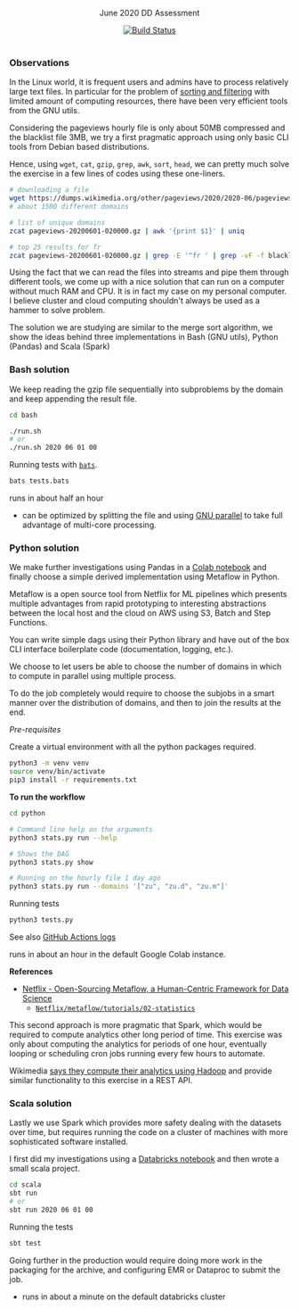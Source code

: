 <p align="center">
  June 2020 DD Assessment
</p>

<p align="center">
  <a href="https://github.com/mycaule/dd-assessment/actions"><img src="https://github.com/mycaule/dd-assessment/workflows/CI/badge.svg?branch=master" alt="Build Status"></a>
  <br>
  <br>
</p>

### Observations

In the Linux world, it is frequent users and admins have to process relatively large text files. In particular for the problem of [sorting and filtering](https://en.wikipedia.org/wiki/External_sorting) with limited amount of computing resources, there have been very efficient tools from the GNU utils.

Considering the pageviews hourly file is only about 50MB compressed and the blacklist file 3MB, we try a first pragmatic approach using only basic CLI tools from Debian based distributions.

Hence, using `wget`, `cat`, `gzip`, `grep`, `awk`, `sort`, `head`, we can pretty much solve the exercise in a few lines of codes using these one-liners.

```bash
# downloading a file
wget https://dumps.wikimedia.org/other/pageviews/2020/2020-06/pageviews-20200601-020000.gz -P data
# about 1500 different domains

# list of unique domains
zcat pageviews-20200601-020000.gz | awk '{print $1}' | uniq

# top 25 results for fr
zcat pageviews-20200601-020000.gz | grep -E '^fr ' | grep -vF -f blacklist_domains_and_pages | sort -nrk3,3 | head -25 | awk '{print $2" "$3}'
```

Using the fact that we can read the files into streams and pipe them through different tools, we come up with a nice solution that can run on a computer without much RAM and CPU.
It is in fact my case on my personal computer. I believe cluster and cloud computing shouldn't always be used as a hammer to solve problem.

The solution we are studying are similar to the merge sort algorithm, we show the ideas behind three implementations in Bash (GNU utils), Python (Pandas) and Scala (Spark)

### Bash solution

We keep reading the gzip file sequentially into subproblems by the domain and keep appending the result file.

```bash
cd bash

./run.sh
# or
./run.sh 2020 06 01 00
```

Running tests with [`bats`](https://github.com/sstephenson/bats).
```bash
bats tests.bats
```

runs in about half an hour
- can be optimized by splitting the file and using [GNU parallel](https://www.gnu.org/software/parallel/) to take full advantage of multi-core processing.

### Python solution

We make further investigations using Pandas in a [Colab notebook](https://colab.research.google.com/drive/1VJk8rqx0pWe4KkqmjQ63ILQdjoLqrZ3M?usp=sharing) and finally choose a simple derived implementation using Metaflow in Python.

Metaflow is a open source tool from Netflix for ML pipelines which presents multiple advantages from rapid prototyping to interesting abstractions between the local host and the cloud on AWS using S3, Batch and Step Functions.

You can write simple dags using their Python library and have out of the box CLI interface boilerplate code (documentation, logging, etc.).

We choose to let users be able to choose the number of domains in which to compute in parallel using multiple process.

To do the job completely would require to choose the subjobs in a smart manner over the distribution of domains, and then to join the results at the end.

*Pre-requisites*

Create a virtual environment with all the python packages required.

```bash
python3 -m venv venv
source venv/bin/activate
pip3 install -r requirements.txt
```

**To run the workflow**

```bash
cd python

# Command line help on the arguments
python3 stats.py run --help

# Shows the DAG
python3 stats.py show

# Running on the hourly file 1 day ago
python3 stats.py run --domains '["zu", "zu.d", "zu.m"]'
```

Running tests
```bash
python3 tests.py
```

See also [GitHub Actions logs](https://github.com/mycaule/dz-assessment/actions)

runs in about an hour in the default Google Colab instance.

**References**

- [Netflix - Open-Sourcing Metaflow, a Human-Centric Framework for Data Science](https://netflixtechblog.com/open-sourcing-metaflow-a-human-centric-framework-for-data-science-fa72e04a5d9)
  - [`Netflix/metaflow/tutorials/02-statistics`](https://github.com/Netflix/metaflow/tree/master/metaflow/tutorials/02-statistics)

This second approach is more pragmatic that Spark, which would be required to compute analytics other long period of time. This exercise was only about computing the analytics for periods of one hour, eventually looping or scheduling cron jobs running every few hours to automate.

Wikimedia [says they compute their analytics using Hadoop](https://wikitech.wikimedia.org/wiki/Analytics/AQS/Pageviews) and provide similar functionality to this exercise in a REST API.

### Scala solution

Lastly we use Spark which provides more safety dealing with the datasets over time, but requires running the code on a cluster of machines with more sophisticated software installed.

I first did my investigations using a [Databricks notebook](https://databricks-prod-cloudfront.cloud.databricks.com/public/4027ec902e239c93eaaa8714f173bcfc/3675239947483677/1559863225658641/3923561340607708/latest.html) and then wrote a small scala project.

```bash
cd scala
sbt run
# or
sbt run 2020 06 01 00
```

Running the tests
```bash
sbt test
```

Going further in the production would require doing more work in the packaging for the archive, and configuring EMR or Dataproc to submit the job.

- runs in about a minute on the default databricks cluster
